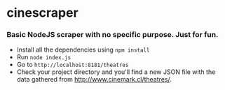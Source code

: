 # cinescraper

### Basic NodeJS scraper with no specific purpose. Just for fun.

* Install all the dependencies using `npm install`
* Run `node index.js`
* Go to `http://localhost:8181/theatres`
* Check your project directory and you'll find a new JSON file with the data gathered from http://www.cinemark.cl/theatres/.

